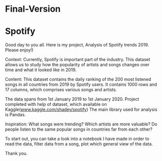 # Final-Version
# Spotify
Good day to you all. Here is my project, Analysis of Spotify trends 2019. Please enjoy!)

Context:
Currently, Spotify is important part of the industry. This dataset allows us to study how the popularity of artists and songs changes over time and what it looked like in 2019.

Content:
This dataset contains the daily ranking of the 200 most listened songs in all countries from 2019 by Spotify users. It contains 1000 rows and 17 columns, which comprises various songs and artists.

The data spans from 1st January 2019 to 1st January 2020. Project completed with help of dataset, which available on Kaggle(www.kaggle.com/shadey/spotify)
The main library used for analysis is Pandas.

Inspiration:
What songs were trending?
Which artists are more valuable?
Do people listen to the same popular songs in countries far from each other?

To start out, you can take a look into a notebook I have made in order to read the data, filter data from a song, plot which general view of the data.

Thank you.
